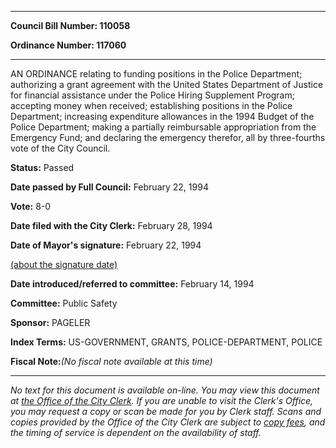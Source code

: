 

********

**Council Bill Number: 110058**
   
**Ordinance Number: 117060**
********

 AN ORDINANCE relating to funding positions in the Police Department; authorizing a grant agreement with the United States Department of Justice for financial assistance under the Police Hiring Supplement Program; accepting money when received; establishing positions in the Police Department; increasing expenditure allowances in the 1994 Budget of the Police Department; making a partially reimbursable appropriation from the Emergency Fund; and declaring the emergency therefor, all by three-fourths vote of the City Council.

**Status:** Passed
   
**Date passed by Full Council:** February 22, 1994
   
**Vote:** 8-0
   
**Date filed with the City Clerk:** February 28, 1994
   
**Date of Mayor's signature:** February 22, 1994
   
[(about the signature date)](/~public/approvaldate.htm)
   
   
   
**Date introduced/referred to committee:** February 14, 1994
   
**Committee:** Public Safety
   
**Sponsor:** PAGELER
   
   
**Index Terms:** US-GOVERNMENT, GRANTS, POLICE-DEPARTMENT, POLICE

**Fiscal Note:**_(No fiscal note available at this time)_
********

_No text for this document is available on-line. You may view this document at [the Office of the City Clerk](http://www.seattle.gov/leg/clerk/contactUs.htm). If you are unable to visit the Clerk's Office, you may request a copy or scan be made for you by Clerk staff. Scans and copies provided by the Office of the City Clerk are subject to [copy fees](http://clerk.seattle.gov/~public/clerkfees.htm), and the timing of service is dependent on the availability of staff._

